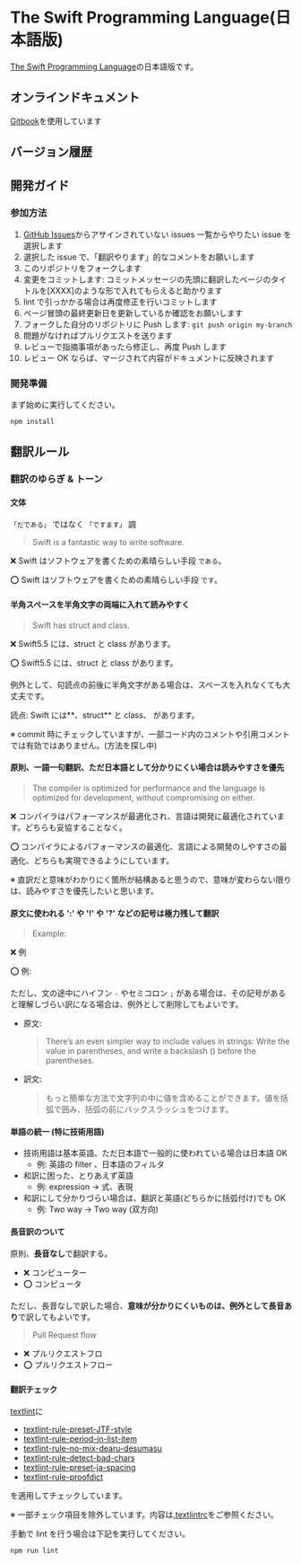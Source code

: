 # The Swift Programming Language\(日本語版\)

[The Swift Programming Language](https://docs.swift.org/swift-book/)の日本語版です。

## オンラインドキュメント

[Gitbook](https://www.gitbook.com)を使用しています

## バージョン履歴

## 開発ガイド

### 参加方法

1. [GitHub Issues](https://github.com/stzn/the-swift-programming-language-jp/issues)からアサインされていない issues 一覧からやりたい issue を選択します
2. 選択した issue で、「翻訳やります」的なコメントをお願いします
3. このリポジトリをフォークします
4. 変更をコミットします: コミットメッセージの先頭に翻訳したページのタイトルを\[XXXX\]のような形で入れてもらえると助かります
5. lint で引っかかる場合は再度修正を行いコミットします
6. ページ冒頭の最終更新日を更新しているか確認をお願いします
7. フォークした自分のリポジトリに Push します: `git push origin my-branch`
8. 問題がなければプルリクエストを送ります
9. レビューで指摘事項があったら修正し、再度 Push します
10. レビュー OK ならば、マージされて内容がドキュメントに反映されます

### 開発準備

まず始めに実行してください。

```text
npm install
```

## 翻訳ルール

### 翻訳のゆらぎ & トーン

#### **文体**

`「だである」` ではなく `「ですます」` 調

> Swift is a fantastic way to write software.

❌ Swift はソフトウェアを書くための素晴らしい手段 `である`。

⭕️ Swift はソフトウェアを書くための素晴らしい手段 `です`。

#### **半角スペースを半角文字の両端に入れて読みやすく**

> Swift has struct and class.

❌ Swift5.5 には、struct と class があります。

⭕️ Swift5.5 には、struct と class があります。

例外として、句読点の前後に半角文字がある場合は、スペースを入れなくても大丈夫です。

読点: Swift には**、struct** と class、 があります。

※ commit 時にチェックしていますが、一部コード内のコメントや引用コメントでは有効ではありません。\(方法を探し中\)

#### **原則、一語一句翻訳、ただ日本語として分かりにくい場合は読みやすさを優先**

> The compiler is optimized for performance and the language is optimized for development, without compromising on either.

❌ コンパイラはパフォーマンスが最適化され、言語は開発に最適化されています。どちらも妥協することなく。

⭕️ コンパイラによるパフォーマンスの最適化、言語による開発のしやすさの最適化、どちらも実現できるようにしています。

※ 直訳だと意味がわかりにく箇所が結構あると思うので、意味が変わらない限りは、読みやすさを優先したいと思います。

#### **原文に使われる ':' や '!' や '?' などの記号は極力残して翻訳**

> Example:

❌ 例

⭕️ 例:

ただし、文の途中にハイフン `-` やセミコロン `;` がある場合は、その記号があると理解しづらい訳になる場合は、例外として削除してもよいです。

* 原文:

  > There’s an even simpler way to include values in strings: Write the value in parentheses, and write a backslash \(\) before the parentheses.

* 訳文:

  > もっと簡単な方法で文字列の中に値を含めることができます。値を括弧で囲み、括弧の前にバックスラッシュをつけます。

#### **単語の統一 \(特に技術用語\)**

* 技術用語は基本英語、ただ日本語で一般的に使われている場合は日本語 OK
  * 例: 英語の filter 、日本語のフィルタ
* 和訳に困った、とりあえず英語
  * 例: expression -&gt; 式、表現
* 和訳にして分かりづらい場合は、翻訳と英語\(どちらかに括弧付け\)でも OK
  * 例: Two way -&gt; Two way \(双方向\)

#### **長音訳のついて**

原則、**長音なし**で翻訳する。

* ❌ コンピューター
* ⭕️ コンピュータ

ただし、長音なしで訳した場合、**意味が分かりにくいものは、例外として長音あり**で訳してもよいです。

> Pull Request flow

* ❌ プルリクエストフロ
* ⭕️ プルリクエストフロー

#### 翻訳チェック

[textlint](https://github.com/textlint/textlint)に

* [textlint-rule-preset-JTF-style](https://github.com/textlint-ja/textlint-rule-preset-JTF-style)
* [textlint-rule-period-in-list-item](https://github.com/textlint-rule/textlint-rule-period-in-list-item)
* [textlint-rule-no-mix-dearu-desumasu](https://github.com/textlint-ja/textlint-rule-no-mix-dearu-desumasu)
* [textlint-rule-detect-bad-chars](https://github.com/magitek-telescope/textlint-rule-detect-bad-chars)
* [textlint-rule-preset-ja-spacing](https://github.com/textlint-ja/textlint-rule-preset-ja-spacing)
* [textlint-rule-proofdict](https://proofdict.github.io)

を適用してチェックしています。

※ 一部チェック項目を除外しています。内容は[.textlintrc](https://github.com/stzn/the-swift-programming-language-jp/blob/master/.textlintrc)をご参照ください。

手動で lint を行う場合は下記を実行してください。

```text
npm run lint
```

